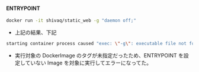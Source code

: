 #### ENTRYPOINT


```sh
docker run -it shivaq/static_web -g "daemon off;"
```



* 上記の結果、下記
```sh
starting container process caused "exec: \"-g\": executable file not found in \$PATH": unknown.
```





* 実行対象の DockerImage のタグが未指定だったため、ENTRYPOINT を設定していない Image を対象に実行してエラーになってた。
